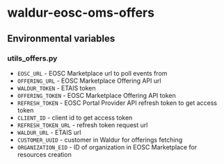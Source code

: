 # waldur-eosc-oms-offers

## Environmental variables

### utils_offers.py

- `EOSC_URL` - EOSC Marketplace url to poll events from
- `OFFERING_URL` - EOSC Marketplace Offering API url
- `WALDUR_TOKEN` - ETAIS token
- `OFFERING_TOKEN` - EOSC Marketplace Offering API token
- `REFRESH_TOKEN` - EOSC Portal Provider API refresh token to get access token
- `CLIENT_ID` - client id to get access token
- `REFRESH_TOKEN_URL` - refresh token request url
- `WALDUR_URL` - ETAIS url
- `CUSTOMER_UUID` - customer in Waldur for offerings fetching
- `ORGANIZATION_EID` - ID of organization in EOSC Marketplace for resources creation
